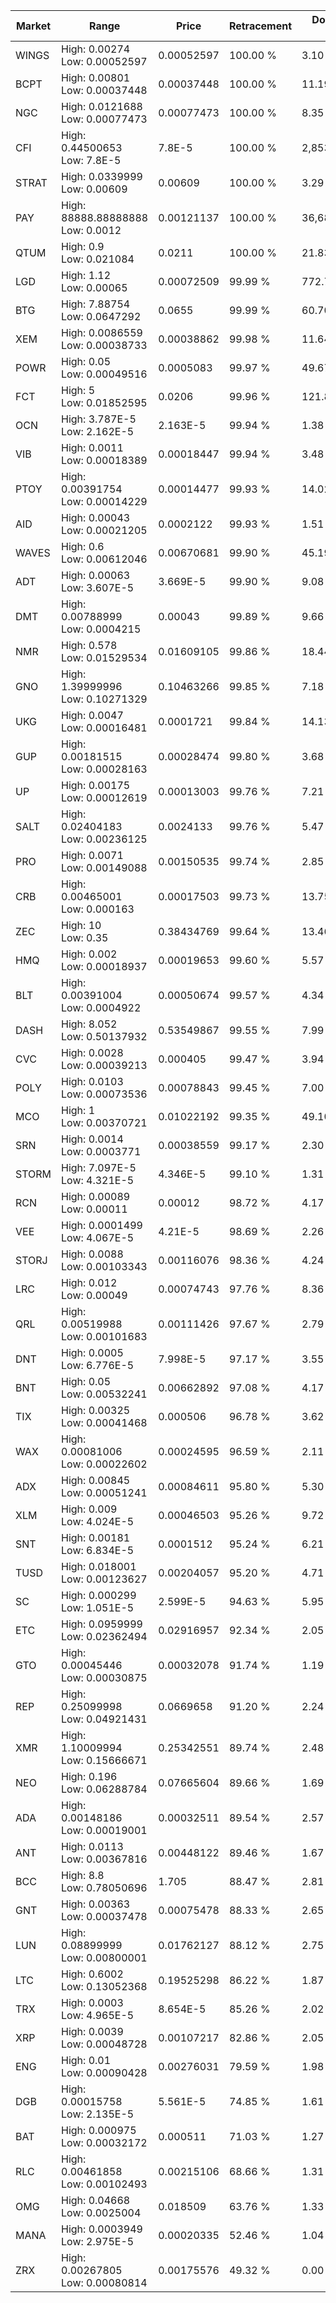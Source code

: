 | Market | Range | Price| Retracement | Doubles to 50% |
| --- | --- | --- | --- | --- |
| WINGS | High: 0.00274<br />Low: 0.00052597 | 0.00052597 | 100.00 % | 3.10 |
| BCPT | High: 0.00801<br />Low: 0.00037448 | 0.00037448 | 100.00 % | 11.19 |
| NGC | High: 0.0121688<br />Low: 0.00077473 | 0.00077473 | 100.00 % | 8.35 |
| CFI | High: 0.44500653<br />Low: 7.8E-5 | 7.8E-5 | 100.00 % | 2,853.11 |
| STRAT | High: 0.0339999<br />Low: 0.00609 | 0.00609 | 100.00 % | 3.29 |
| PAY | High: 88888.88888888<br />Low: 0.0012 | 0.00121137 | 100.00 % | 36,689,405.42 |
| QTUM | High: 0.9<br />Low: 0.021084 | 0.0211 | 100.00 % | 21.83 |
| LGD | High: 1.12<br />Low: 0.00065 | 0.00072509 | 99.99 % | 772.77 |
| BTG | High: 7.88754<br />Low: 0.0647292 | 0.0655 | 99.99 % | 60.70 |
| XEM | High: 0.0086559<br />Low: 0.00038733 | 0.00038862 | 99.98 % | 11.64 |
| POWR | High: 0.05<br />Low: 0.00049516 | 0.0005083 | 99.97 % | 49.67 |
| FCT | High: 5<br />Low: 0.01852595 | 0.0206 | 99.96 % | 121.81 |
| OCN | High: 3.787E-5<br />Low: 2.162E-5 | 2.163E-5 | 99.94 % | 1.38 |
| VIB | High: 0.0011<br />Low: 0.00018389 | 0.00018447 | 99.94 % | 3.48 |
| PTOY | High: 0.00391754<br />Low: 0.00014229 | 0.00014477 | 99.93 % | 14.02 |
| AID | High: 0.00043<br />Low: 0.00021205 | 0.0002122 | 99.93 % | 1.51 |
| WAVES | High: 0.6<br />Low: 0.00612046 | 0.00670681 | 99.90 % | 45.19 |
| ADT | High: 0.00063<br />Low: 3.607E-5 | 3.669E-5 | 99.90 % | 9.08 |
| DMT | High: 0.00788999<br />Low: 0.0004215 | 0.00043 | 99.89 % | 9.66 |
| NMR | High: 0.578<br />Low: 0.01529534 | 0.01609105 | 99.86 % | 18.44 |
| GNO | High: 1.39999996<br />Low: 0.10271329 | 0.10463266 | 99.85 % | 7.18 |
| UKG | High: 0.0047<br />Low: 0.00016481 | 0.0001721 | 99.84 % | 14.13 |
| GUP | High: 0.00181515<br />Low: 0.00028163 | 0.00028474 | 99.80 % | 3.68 |
| UP | High: 0.00175<br />Low: 0.00012619 | 0.00013003 | 99.76 % | 7.21 |
| SALT | High: 0.02404183<br />Low: 0.00236125 | 0.0024133 | 99.76 % | 5.47 |
| PRO | High: 0.0071<br />Low: 0.00149088 | 0.00150535 | 99.74 % | 2.85 |
| CRB | High: 0.00465001<br />Low: 0.000163 | 0.00017503 | 99.73 % | 13.75 |
| ZEC | High: 10<br />Low: 0.35 | 0.38434769 | 99.64 % | 13.46 |
| HMQ | High: 0.002<br />Low: 0.00018937 | 0.00019653 | 99.60 % | 5.57 |
| BLT | High: 0.00391004<br />Low: 0.0004922 | 0.00050674 | 99.57 % | 4.34 |
| DASH | High: 8.052<br />Low: 0.50137932 | 0.53549867 | 99.55 % | 7.99 |
| CVC | High: 0.0028<br />Low: 0.00039213 | 0.000405 | 99.47 % | 3.94 |
| POLY | High: 0.0103<br />Low: 0.00073536 | 0.00078843 | 99.45 % | 7.00 |
| MCO | High: 1<br />Low: 0.00370721 | 0.01022192 | 99.35 % | 49.10 |
| SRN | High: 0.0014<br />Low: 0.0003771 | 0.00038559 | 99.17 % | 2.30 |
| STORM | High: 7.097E-5<br />Low: 4.321E-5 | 4.346E-5 | 99.10 % | 1.31 |
| RCN | High: 0.00089<br />Low: 0.00011 | 0.00012 | 98.72 % | 4.17 |
| VEE | High: 0.0001499<br />Low: 4.067E-5 | 4.21E-5 | 98.69 % | 2.26 |
| STORJ | High: 0.0088<br />Low: 0.00103343 | 0.00116076 | 98.36 % | 4.24 |
| LRC | High: 0.012<br />Low: 0.00049 | 0.00074743 | 97.76 % | 8.36 |
| QRL | High: 0.00519988<br />Low: 0.00101683 | 0.00111426 | 97.67 % | 2.79 |
| DNT | High: 0.0005<br />Low: 6.776E-5 | 7.998E-5 | 97.17 % | 3.55 |
| BNT | High: 0.05<br />Low: 0.00532241 | 0.00662892 | 97.08 % | 4.17 |
| TIX | High: 0.00325<br />Low: 0.00041468 | 0.000506 | 96.78 % | 3.62 |
| WAX | High: 0.00081006<br />Low: 0.00022602 | 0.00024595 | 96.59 % | 2.11 |
| ADX | High: 0.00845<br />Low: 0.00051241 | 0.00084611 | 95.80 % | 5.30 |
| XLM | High: 0.009<br />Low: 4.024E-5 | 0.00046503 | 95.26 % | 9.72 |
| SNT | High: 0.00181<br />Low: 6.834E-5 | 0.0001512 | 95.24 % | 6.21 |
| TUSD | High: 0.018001<br />Low: 0.00123627 | 0.00204057 | 95.20 % | 4.71 |
| SC | High: 0.000299<br />Low: 1.051E-5 | 2.599E-5 | 94.63 % | 5.95 |
| ETC | High: 0.0959999<br />Low: 0.02362494 | 0.02916957 | 92.34 % | 2.05 |
| GTO | High: 0.00045446<br />Low: 0.00030875 | 0.00032078 | 91.74 % | 1.19 |
| REP | High: 0.25099998<br />Low: 0.04921431 | 0.0669658 | 91.20 % | 2.24 |
| XMR | High: 1.10009994<br />Low: 0.15666671 | 0.25342551 | 89.74 % | 2.48 |
| NEO | High: 0.196<br />Low: 0.06288784 | 0.07665604 | 89.66 % | 1.69 |
| ADA | High: 0.00148186<br />Low: 0.00019001 | 0.00032511 | 89.54 % | 2.57 |
| ANT | High: 0.0113<br />Low: 0.00367816 | 0.00448122 | 89.46 % | 1.67 |
| BCC | High: 8.8<br />Low: 0.78050696 | 1.705 | 88.47 % | 2.81 |
| GNT | High: 0.00363<br />Low: 0.00037478 | 0.00075478 | 88.33 % | 2.65 |
| LUN | High: 0.08899999<br />Low: 0.00800001 | 0.01762127 | 88.12 % | 2.75 |
| LTC | High: 0.6002<br />Low: 0.13052368 | 0.19525298 | 86.22 % | 1.87 |
| TRX | High: 0.0003<br />Low: 4.965E-5 | 8.654E-5 | 85.26 % | 2.02 |
| XRP | High: 0.0039<br />Low: 0.00048728 | 0.00107217 | 82.86 % | 2.05 |
| ENG | High: 0.01<br />Low: 0.00090428 | 0.00276031 | 79.59 % | 1.98 |
| DGB | High: 0.00015758<br />Low: 2.135E-5 | 5.561E-5 | 74.85 % | 1.61 |
| BAT | High: 0.000975<br />Low: 0.00032172 | 0.000511 | 71.03 % | 1.27 |
| RLC | High: 0.00461858<br />Low: 0.00102493 | 0.00215106 | 68.66 % | 1.31 |
| OMG | High: 0.04668<br />Low: 0.0025004 | 0.018509 | 63.76 % | 1.33 |
| MANA | High: 0.0003949<br />Low: 2.975E-5 | 0.00020335 | 52.46 % | 1.04 |
| ZRX | High: 0.00267805<br />Low: 0.00080814 | 0.00175576 | 49.32 % | 0.00 |
